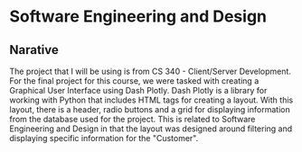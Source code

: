 # Software Engineering and Design
## Narative
The project that I will be using is from CS 340 - Client/Server Development. For the final project for this course, we were tasked with creating a Graphical User Interface using Dash Plotly. Dash Plotly is a library for working with Python that includes HTML tags for creating a layout. With this layout, there is a header, radio buttons and a grid for displaying information from the database used for the project. This is related to Software Engineering and Design in that the layout was designed around filtering and displaying specific information for the "Customer".
